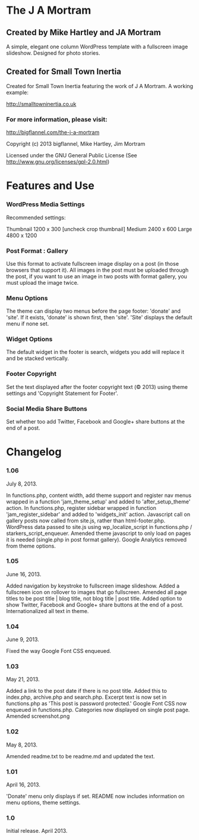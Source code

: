 # The J A Mortram

## Created by Mike Hartley and JA Mortram

A simple, elegant one column WordPress template with a fullscreen image slideshow. Designed for photo stories.

## Created for Small Town Inertia

Created for Small Town Inertia featuring the work of J A Mortram. A working example:

http://smalltowninertia.co.uk

### For more information, please visit:

http://bigflannel.com/the-j-a-mortram

Copyright (c) 2013 bigflannel, Mike Hartley, Jim Mortram

Licensed under the GNU General Public License
(See http://www.gnu.org/licenses/gpl-2.0.html)

# Features and Use

### WordPress Media Settings

Recommended settings:

Thumbnail 1200 x 300
[uncheck crop thumbnail]
Medium 2400 x 600
Large 4800 x 1200

### Post Format : Gallery

Use this format to activate fullscreen image display on a post (in those browsers that support it). All images in the post must be uploaded through the post, if you want to use an image in two posts with format gallery, you must upload the image twice.

### Menu Options

The theme can display two menus before the page footer: 'donate' and 'site'. If it exists, 'donate' is shown first, then 'site'. 'Site' displays the default menu if none set.

### Widget Options

The default widget in the footer is search, widgets you add will replace it and be stacked vertically.

### Footer Copyright

Set the text displayed after the footer copyright text (© 2013) using theme settings and 'Copyright Statement for Footer'.

### Social Media Share Buttons

Set whether too add Twitter, Facebook and Google+ share buttons at the end of a post.

# Changelog

### 1.06

July 8, 2013.

In functions.php, content width, add theme support and register nav menus wrapped in a function 'jam_theme_setup' and added to 'after_setup_theme' action.
In functions.php, register sidebar wrapped in function 'jam_register_sidebar' and added to 'widgets_init' action.
Javascript call on gallery posts now called from site.js, rather than html-footer.php.
WordPress data passed to site.js using wp_localize_script in functions.php / starkers_script_enqueuer.
Amended theme javascript to only load on pages it is needed (single.php in post format gallery).
Google Analytics removed from theme options.

### 1.05

June 16, 2013.

Added navigation by keystroke to fullscreen image slideshow.
Added a fullscreen icon on rollover to images that go fullscreen.
Amended all page titles to be post title | blog title, not blog title | post title.
Added option to show Twitter, Facebook and Google+ share buttons at the end of a post.
Internationalized all text in theme.

### 1.04

June 9, 2013.

Fixed the way Google Font CSS enqueued.

### 1.03

May 21, 2013.

Added a link to the post date if there is no post title. Added this to index.php, archive.php and search.php.
Excerpt text is now set in functions.php as 'This post is password protected.'
Google Font CSS now enqueued in functions.php.
Categories now displayed on single post page.
Amended screenshot.png

### 1.02

May 8, 2013.

Amended readme.txt to be readme.md and updated the text.

### 1.01

April 16, 2013.

'Donate' menu only displays if set.
README now includes information on menu options, theme settings.

### 1.0

Initial release. April 2013.
